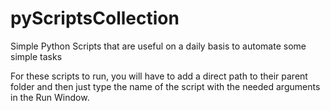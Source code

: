 # pyScriptsCollection
Simple Python Scripts that are useful on a daily basis to automate some simple tasks

For these scripts to run, you will have to add a direct path to their parent folder and then just type the name of the script with the needed arguments in the Run Window.
